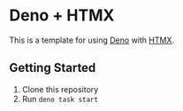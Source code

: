 # Deno + HTMX
This is a template for using [Deno](https://deno.land/) with [HTMX](https://htmx.org/).

## Getting Started
1. Clone this repository
2. Run `deno task start`